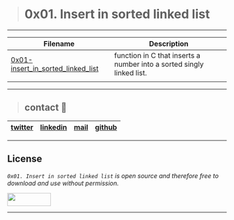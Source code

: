 > # 0x01. Insert in sorted linked list
---

| **Filename** | **Description** |
|---|---|
| [0x01-insert_in_sorted_linked_list](./0-insert_number.c) | function in C that inserts a number into a sorted singly linked list.|
|  |   |

---
> ## contact 💬

| [twitter](https://twitter.com/RICARDO1470) | [linkedin](https://www.linkedin.com/in/ricardo-alfonso-camayo/) | [mail](1466@holbertonschool.com) | [github](https://github.com/ricardo1470/README/blob/master/README.md) |
|---|---|---|---|

---

## License
*`0x01. Insert in sorted linked list` is open source and therefore free to download and use without permission.*

<a href="url"><img src="https://www.holbertonschool.com/holberton-logo.png" align="middle" width="100" height="30"></a>

---
